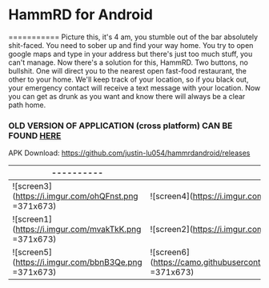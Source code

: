 # HammRD for Android

===========
Picture this, it's 4 am, you stumble out of the bar absolutely shit-faced. You need to sober up and find your way home. You try to open google maps and type in your address but there's just too much stuff, you can't manage. Now there's a solution for this, HammRD. Two buttons, no bullshit. One will direct you to the nearest open fast-food restaurant, the other to your home. We'll keep track of your location, so if you black out, your emergency contact will receive a text message with your location. Now you can get as drunk as you want and know there will always  be a clear path home.

### OLD VERSION OF APPLICATION (cross platform) CAN BE FOUND [HERE](https://github.com/justin-lu054/hammrd) ###

APK Download: https://github.com/justin-lu054/hammrdandroid/releases

|----------|----------|
|----------|----------|
|![screen3](https://i.imgur.com/ohQFnst.png =371x673)|![screen4](https://i.imgur.com/g5CKxeg.png =371x673)|
|![screen1](https://i.imgur.com/mvakTkK.png =371x673)|![screen2](https://i.imgur.com/iR68Uzl.png =371x673)|
|![screen5](https://i.imgur.com/bbnB3Qe.png =371x673)|![screen6](https://camo.githubusercontent.com/d0f405555032df7afd08338fa5773decb286ec2a/68747470733a2f2f692e696d6775722e636f6d2f723948414e39552e6a7067 =371x673)|







